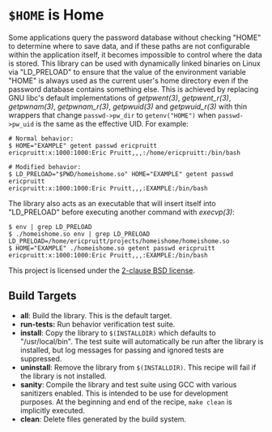 `$HOME` is Home
===============

Some applications query the password database without checking "HOME" to
determine where to save data, and if these paths are not configurable within
the application itself, it becomes impossible to control where the data is
stored. This library can be used with dynamically linked binaries on Linux via
"LD_PRELOAD" to ensure that the value of the environment variable "HOME" is
always used as the current user's home directory even if the password database
contains something else. This is achieved by replacing GNU libc's default
implementations of _getpwent(3)_, _getpwent_r(3)_, _getpwnam(3)_,
_getpwnam_r(3)_, _getpwuid(3)_ and _getpwuid_r(3)_ with thin wrappers that
change `passwd->pw_dir` to `getenv("HOME")` when `passwd->pw_uid` is the same
as the effective UID. For example:

    # Normal behavior:
    $ HOME="EXAMPLE" getent passwd ericpruitt
    ericpruitt:x:1000:1000:Eric Pruitt,,,:/home/ericpruitt:/bin/bash

    # Modified behavior:
    $ LD_PRELOAD="$PWD/homeishome.so" HOME="EXAMPLE" getent passwd ericpruitt
    ericpruitt:x:1000:1000:Eric Pruitt,,,:EXAMPLE:/bin/bash

The library also acts as an executable that will insert itself into
"LD_PRELOAD" before executing another command with _execvp(3)_:

    $ env | grep LD_PRELOAD
    $ ./homeishome.so env | grep LD_PRELOAD
    LD_PRELOAD=/home/ericpruitt/projects/homeishome/homeishome.so
    $ HOME="EXAMPLE" ./homeishome.so getent passwd ericpruitt
    ericpruitt:x:1000:1000:Eric Pruitt,,,:EXAMPLE:/bin/bash

This project is licensed under the [2-clause BSD license][bsd-2-clause].

  [bsd-2-clause]: http://opensource.org/licenses/BSD-2-Clause

Build Targets
-------------

- **all**: Build the library. This is the default target.
- **run-tests:** Run behavior verification test suite.
- **install**: Copy the library to `$(INSTALLDIR)` which defaults to
  "/usr/local/bin". The test suite will automatically be run after the library
  is installed, but log messages for passing and ignored tests are suppressed.
- **uninstall**: Remove the library from `$(INSTALLDIR)`. This recipe will fail
  if the library is not installed.
- **sanity**: Compile the library and test suite using GCC with various
  sanitizers enabled. This is intended to be use for development purposes. At
  the beginning and end of the recipe, `make clean` is implicitly executed.
- **clean**: Delete files generated by the build system.
